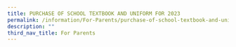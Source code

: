 ```yaml
---
title: PURCHASE OF SCHOOL TEXTBOOK AND UNIFORM FOR 2023
permalink: /information/For-Parents/purchase-of-school-textbook-and-uniform-for-2023/
description: ""
third_nav_title: For Parents
---
```

